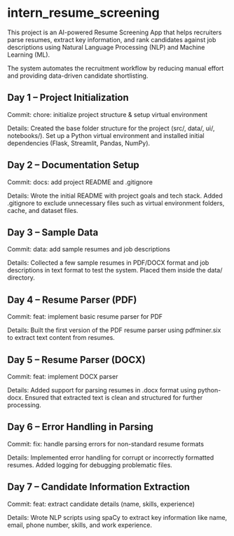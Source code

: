 # intern_resume_screening

This project is an AI-powered Resume Screening App that helps recruiters parse resumes, extract key information, and rank candidates against job descriptions using Natural Language Processing (NLP) and Machine Learning (ML).

The system automates the recruitment workflow by reducing manual effort and providing data-driven candidate shortlisting.

## Day 1 – Project Initialization

Commit: chore: initialize project structure & setup virtual environment

Details: Created the base folder structure for the project (src/, data/, ui/, notebooks/). Set up a Python virtual environment and installed initial dependencies (Flask, Streamlit, Pandas, NumPy).

## Day 2 – Documentation Setup

Commit: docs: add project README and .gitignore

Details: Wrote the initial README with project goals and tech stack. Added .gitignore to exclude unnecessary files such as virtual environment folders, cache, and dataset files.

## Day 3 – Sample Data

Commit: data: add sample resumes and job descriptions

Details: Collected a few sample resumes in PDF/DOCX format and job descriptions in text format to test the system. Placed them inside the data/ directory.

## Day 4 – Resume Parser (PDF)

Commit: feat: implement basic resume parser for PDF

Details: Built the first version of the PDF resume parser using pdfminer.six to extract text content from resumes.

## Day 5 – Resume Parser (DOCX)

Commit: feat: implement DOCX parser

Details: Added support for parsing resumes in .docx format using python-docx. Ensured that extracted text is clean and structured for further processing.

## Day 6 – Error Handling in Parsing

Commit: fix: handle parsing errors for non-standard resume formats

Details: Implemented error handling for corrupt or incorrectly formatted resumes. Added logging for debugging problematic files.

## Day 7 – Candidate Information Extraction

Commit: feat: extract candidate details (name, skills, experience)

Details: Wrote NLP scripts using spaCy to extract key information like name, email, phone number, skills, and work experience.
